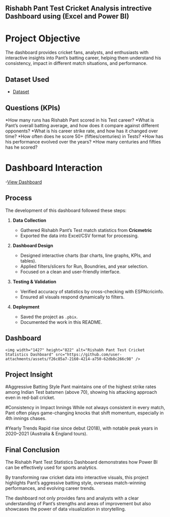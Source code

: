 ## Rishabh Pant Test Cricket Analysis intrective Dashboard using (Excel and Power BI)
# Project Objective
The dashboard provides cricket fans, analysts, and enthusiasts with interactive insights into Pant’s batting career, helping them understand his consistency, impact in different match situations, and performance.

## Dataset Used
- <a href="https://github.com/kasifzafar/Data-Analysis-Dashboard/blob/main/Rishabh%20Pant%20Test%20Cricket%20Dataset.xlsx">Dataset</a>

## Questions (KPIs)

*How many runs has Rishabh Pant scored in his Test career?
*What is Pant’s overall batting average, and how does it compare against different opponents?
*What is his career strike rate, and how has it changed over time?
*How often does he score 50+ (fifties/centuries) in Tests?
*How has his performance evolved over the years?
*How many centuries and fifties has he scored?

# Dashboard Interaction 
-<a href="https://github.com/kasifzafar/Data-Analysis-Dashboard/blob/main/Rishabh%20Pant%20Test%20Cricket%20Statistics%20Dashboard.png">View Dashboard</a>

##  Process
The development of this dashboard followed these steps:

1. **Data Collection**  
   - Gathered Rishabh Pant’s Test match statistics from **Cricmetric**  
   - Exported the data into Excel/CSV format for processing.  

2. **Dashboard Design**  
   - Designed interactive charts (bar charts, line graphs, KPIs, and tables).  
   - Applied filters/slicers for Run, Boundries, and year selection.  
   - Focused on a clean and user-friendly interface.  

3. **Testing & Validation**  
   - Verified accuracy of statistics by cross-checking with ESPNcricinfo.  
   - Ensured all visuals respond dynamically to filters.

4. **Deployment**  
   - Saved the project as `.pbix`.  
   - Documented the work in this README.

## Dashboard
    <img width="1427" height="822" alt="Rishabh Pant Test Cricket Statistics Dashboard" src="https://github.com/user-attachments/assets/f26c85a7-2160-4214-a750-62db8c266c98" />

## Project Insight


#Aggressive Batting Style
Pant maintains one of the highest strike rates among Indian Test batsmen (above 70), showing his attacking approach even in red-ball cricket.

#Consistency in Impact Innings
While not always consistent in every match, Pant often plays game-changing knocks that shift momentum, especially in 4th innings chases.

#Yearly Trends
Rapid rise since debut (2018), with notable peak years in 2020–2021 (Australia & England tours).

## Final Conclusion

The Rishabh Pant Test Statistics Dashboard demonstrates how Power BI can be effectively used for sports analytics.

By transforming raw cricket data into interactive visuals, this project highlights Pant’s aggressive batting style, overseas match-winning performances, and evolving career trends.

The dashboard not only provides fans and analysts with a clear understanding of Pant’s strengths and areas of improvement but also showcases the power of data visualization in storytelling.
 

